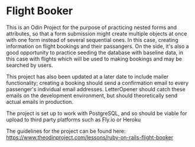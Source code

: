 # Flight Booker

This is an Odin Project for the purpose of practicing nested forms and attributes, so that a form submission might create multiple objects at once with one form instead of several sequential ones. In this case, creating information on flight bookings and their passangers. On the side, it's also a good opportunity to practice seeding the database with baseline data, in this case with flights which will be used to making bookings and may be searched by users.

This project has also been updated at a later date to include mailer functionality; creating a booking should send a confirmation email to every passenger's individual email addresses. LetterOpener should catch these emails on the development environment, but should theoretically send actual emails in production.

The project is set up to work with PostgreSQL, and so should be viable for upload to third party platforms such as Fly.io or Heroku

The guidelines for the project can be found here: https://www.theodinproject.com/lessons/ruby-on-rails-flight-booker